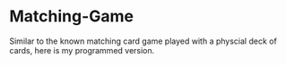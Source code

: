 # Matching-Game
Similar to the known matching card game played with a physcial deck of cards, here is my programmed version. 
